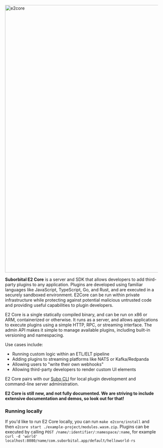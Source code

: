 <img width="883" alt="e2core" src="https://user-images.githubusercontent.com/5942370/190490109-2fd7f923-ba01-4675-a07c-3d571e7c314a.png">

**Suborbital E2 Core** is a server and SDK that allows developers to add third-party plugins to any application. Plugins are developed using familiar languages like JavaScript, TypeScript, Go, and Rust, and are executed in a securely sandboxed environment. E2Core can be run within private infrastructure while protecting against potential malicious untrusted code and providing useful capabilities to plugin developers.

E2 Core is a single statically compiled binary, and can be run on x86 or ARM, containerized or otherwise. It runs as a server, and allows applications to execute plugins using a simple HTTP, RPC, or streaming interface. The admin API makes it simple to manage available plugins, including built-in versioning and namespacing.

Use cases include:
- Running custom logic within an ETL/ELT pipeline
- Adding plugins to streaming platforms like NATS or Kafka/Redpanda
- Allowing users to "write their own webhooks"
- Allowing third-party developers to render custom UI elements

E2 Core pairs with our [Subo CLI](https://github.com/suborbital/subo) for local plugin development and command-line server administration.

**E2 Core is still new, and not fully documented. We are striving to include extensive documentation and demos, so look out for that!**

### Running locally
If you'd like to run E2 Core locally, you can run `make e2core/install` and then `e2core start ./example-project/modules.wasm.zip`. Plugins can be executed by calling `POST /name/:identifier/:namespace/:name`, for example `curl -d 'world' localhost:8080/name/com.suborbital.app/default/helloworld-rs`